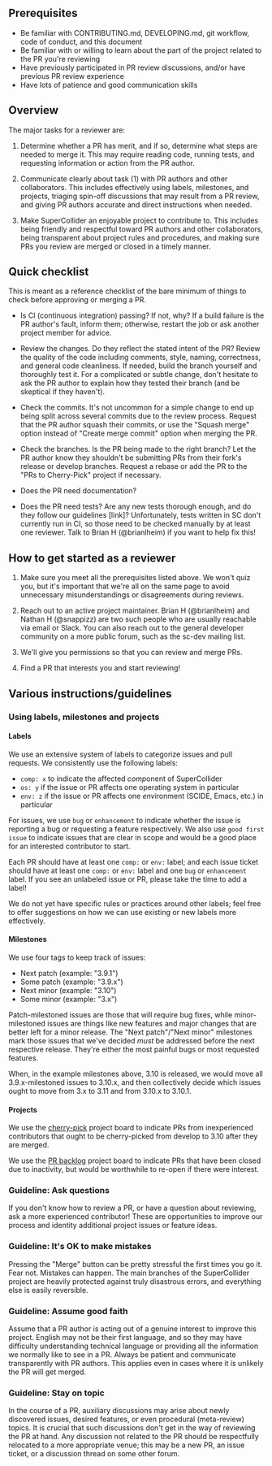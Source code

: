 ## Prerequisites

- Be familiar with CONTRIBUTING.md, DEVELOPING.md, git workflow, code of conduct, and this document
- Be familiar with or willing to learn about the part of the project related to the PR you're reviewing
- Have previously participated in PR review discussions, and/or have previous PR review experience
- Have lots of patience and good communication skills

## Overview

The major tasks for a reviewer are:

1. Determine whether a PR has merit, and if so, determine what steps are needed to merge it. This may require reading code, running tests, and requesting information or action from the PR author.

2. Communicate clearly about task (1) with PR authors and other collaborators. This includes effectively using labels, milestones, and projects, triaging spin-off discussions that may result from a PR review, and giving PR authors accurate and direct instructions when needed.

3. Make SuperCollider an enjoyable project to contribute to. This includes being friendly and respectful toward PR authors and other collaborators, being transparent about project rules and procedures, and making sure PRs you review are merged or closed in a timely manner.

## Quick checklist

This is meant as a reference checklist of the bare minimum of things to check before approving or merging a PR.

- Is CI (continuous integration) passing? If not, why? If a build failure is the PR author's fault, inform them; otherwise, restart the job or ask another project member for advice.

- Review the changes. Do they reflect the stated intent of the PR? Review the quality of the code including comments, style, naming, correctness, and general code cleanliness. If needed, build the branch yourself and thoroughly test it. For a complicated or subtle change, don't hesitate to ask the PR author to explain how they tested their branch (and be skeptical if they haven't).

- Check the commits. It's not uncommon for a simple change to end up being split across several commits due to the review process. Request that the PR author squash their commits, or use the "Squash merge" option instead of "Create merge commit" option when merging the PR.

- Check the branches. Is the PR being made to the right branch? Let the PR author know they shouldn't be submitting PRs from their fork's release or develop branches. Request a rebase or add the PR to the "PRs to Cherry-Pick" project if necessary.

- Does the PR need documentation?

- Does the PR need tests? Are any new tests thorough enough, and do they follow our guidelines [link]? Unfortunately, tests written in SC don't currently run in CI, so those need to be checked manually by at least one reviewer. Talk to Brian H (@brianlheim) if you want to help fix this!

## How to get started as a reviewer

1. Make sure you meet all the prerequisites listed above. We won't quiz you, but it's important that we're all on the same page to avoid unnecessary misunderstandings or disagreements during reviews.

2. Reach out to an active project maintainer. Brian H (@brianlheim) and Nathan H (@snappizz) are two such people who are usually reachable via email or Slack. You can also reach out to the general developer community on a more public forum, such as the sc-dev mailing list.

3. We'll give you permissions so that you can review and merge PRs.

4. Find a PR that interests you and start reviewing!

## Various instructions/guidelines

### Using labels, milestones and projects

#### Labels

We use an extensive system of labels to categorize issues and pull requests. We consistently use the following labels:

- `comp: x` to indicate the affected *comp*onent of SuperCollider
- `os: y` if the issue or PR affects one operating system in particular
- `env: z` if the issue or PR affects one *env*ironment (SCIDE, Emacs, etc.) in particular

For issues, we use `bug` or `enhancement` to indicate whether the issue is reporting a bug or requesting a feature respectively. We also use `good first issue` to indicate issues that are clear in scope and would be a good place for an interested contributor to start.

Each PR should have at least one `comp:` or `env:` label; and each issue ticket should have at least one `comp:` or `env:` label and one `bug` or `enhancement` label. If you see an unlabeled issue or PR, please take the time to add a label! 

We do not yet have specific rules or practices around other labels; feel free to offer suggestions on how we can use existing or new labels more effectively.

#### Milestones

We use four tags to keep track of issues:

- Next patch (example: "3.9.1")
- Some patch (example: "3.9.x")
- Next minor (example: "3.10")
- Some minor (example: "3.x")

Patch-milestoned issues are those that will require bug fixes, while minor-milestoned issues are things like new
features and major changes that are better left for a minor release. The "Next patch"/"Next minor" milestones mark those issues that we've decided _must_ be addressed before the next respective release. They're either the most painful bugs or most requested features.

When, in the example milestones above, 3.10 is released, we would move all 3.9.x-milestoned issues to 3.10.x,
and then collectively decide which issues ought to move from 3.x to 3.11 and from 3.10.x to 3.10.1.

#### Projects

We use the [cherry-pick](https://github.com/supercollider/supercollider/projects/13) project board to indicate PRs from inexperienced contributors that ought to be cherry-picked from develop to 3.10 after they are merged.

We use the [PR backlog](https://github.com/supercollider/supercollider/projects/7) project board to indicate PRs that have been closed due to inactivity, but would be worthwhile to re-open if there were interest.

### Guideline: Ask questions

If you don't know how to review a PR, or have a question about reviewing, ask a more experienced contributor! These are opportunities to improve our process and identity additional project issues or feature ideas.

### Guideline: It's OK to make mistakes

Pressing the "Merge" button can be pretty stressful the first times you go it. Fear not. Mistakes can happen. The main branches of the SuperCollider project are heavily protected against truly disastrous errors, and everything else is easily reversible.

### Guideline: Assume good faith 

Assume that a PR author is acting out of a genuine interest to improve this project. English may not be their first language, and so they may have difficulty understanding technical language or providing all the information we normally like to see in a PR. Always be patient and communicate transparently with PR authors. This applies even in cases where it is unlikely the PR will get merged.

### Guideline: Stay on topic

In the course of a PR, auxiliary discussions may arise about newly discovered issues, desired features, or even procedural (meta-review) topics. It is crucial that such discussions don't get in the way of reviewing the PR at hand. Any discussion not related to the PR should be respectfully relocated to a more appropriate venue; this may be a new PR, an issue ticket, or a discussion thread on some other forum.